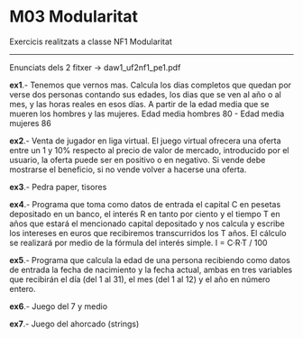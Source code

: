 # M03 Modularitat 

   Exercicis realitzats a classe NF1 Modularitat
   ***
   Enunciats dels 2 fitxer -> daw1_uf2nf1_pe1.pdf
   
   **ex1**.- Tenemos que vernos mas. Calcula los dias completos que quedan por verse dos personas contando sus edades, 
   los dias que se ven al año o al mes, y las horas reales en esos días. A partir de la edad media que se mueren los hombres y las 
   mujeres. Edad media hombres 80 - Edad media mujeres 86
   
   **ex2**.- Venta de jugador en liga virtual. El juego virtual ofrecera una oferta entre un 1 y 10% respecto al precio de valor de mercado, introducido por el usuario,   la oferta puede ser en positivo o en negativo. Si vende debe mostrarse el beneficio, si no vende volver a hacerse una oferta.
   
   
   **ex3**.- Pedra paper, tisores
   
   **ex4**.- Programa que toma como datos de entrada el capital C en pesetas depositado en un banco,  el interés R en tanto por ciento y el tiempo T en años que estará el mencionado capital   depositado y nos calcula y escribe los intereses en euros que recibiremos transcurridos los T años. El cálculo se realizará por medio de la fórmula del interés simple. I = C·R·T / 100
   
   **ex5**.- Programa que calcula la edad de una persona recibiendo como datos de entrada la fecha de nacimiento y la fecha actual, ambas en tres variables que recibirán el día (del 1 al 31), el mes (del 1 al 12) y el año en número entero.
   
   **ex6**.- Juego del 7 y medio
   
   **ex7**.- Juego del ahorcado (strings)
